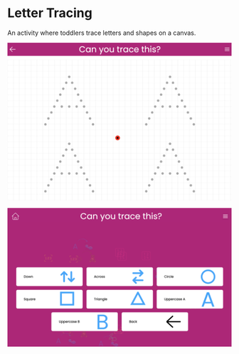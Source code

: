 # Letter Tracing

An activity where toddlers trace letters and shapes on a canvas.

[![Can you trace uppercase A?](../../../public/screenshots/letter-tracing-a.png)](https://mykeels.github.io/toddler-games/#/letter-tracing/a-upper)

[![Can you trace these?](../../../public/screenshots/letter-tracing.png)](https://mykeels.github.io/toddler-games/#/menu?title=Can%20you%20trace%20this%3F)